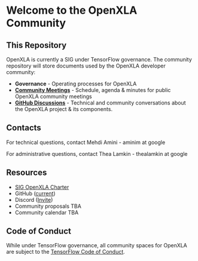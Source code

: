 # Welcome to the OpenXLA Community

## This Repository 

OpenXLA is currently a SIG under TensorFlow governance. The community repository will store documents used by the OpenXLA developer community:

* **Governance** - Operating processes for OpenXLA
* **[Community Meetings](https://github.com/openxla/community/wiki/OpenXLA-Community-Meetings)** - Schedule, agenda & minutes for public OpenXLA community meetings
* **[GitHub Discussions](https://github.com/openxla/community/discussions)** - Technical and community conversations about the OpenXLA project & its components.

## Contacts

For technical questions, contact Mehdi Amini - aminim at google

For administrative questions, contact Thea Lamkin - thealamkin at google 

## Resources

* [SIG OpenXLA Charter](https://github.com/tensorflow/community/blob/master/sigs/openxla/CHARTER.md) 
* GitHub ([current](https://github.com/tensorflow/tensorflow/tree/master/tensorflow/compiler/xla))
* Discord ([Invite](https://discord.gg/PeWUTaecrA))
* Community proposals TBA
* Community calendar TBA

## Code of Conduct
While under TensorFlow governance, all community spaces for OpenXLA are subject to the [TensorFlow Code of Conduct](https://github.com/tensorflow/community/blob/master/CODE_OF_CONDUCT.md).

